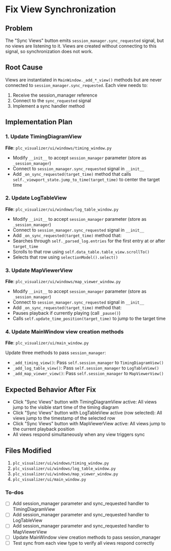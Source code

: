 <!-- 45499d27-7988-421e-9ea8-1499c14aa1c0 a503d47d-9e96-4d6d-9cd9-0f85aff1a804 -->
# Fix View Synchronization

## Problem

The "Sync Views" button emits `session_manager.sync_requested` signal, but no views are listening to it. Views are created without connecting to this signal, so synchronization does not work.

## Root Cause

Views are instantiated in `MainWindow._add_*_view()` methods but are never connected to `session_manager.sync_requested`. Each view needs to:

1. Receive the session_manager reference
2. Connect to the `sync_requested` signal
3. Implement a sync handler method

## Implementation Plan

### 1. Update TimingDiagramView

**File**: `plc_visualizer/ui/windows/timing_window.py`

- Modify `__init__` to accept `session_manager` parameter (store as `_session_manager`)
- Connect to `session_manager.sync_requested` signal in `__init__`
- Add `_on_sync_requested(target_time)` method that calls `self._viewport_state.jump_to_time(target_time)` to center the target time

### 2. Update LogTableView

**File**: `plc_visualizer/ui/windows/log_table_window.py`

- Modify `__init__` to accept `session_manager` parameter (store as `_session_manager`)
- Connect to `session_manager.sync_requested` signal in `__init__`
- Add `_on_sync_requested(target_time)` method that:
- Searches through `self._parsed_log.entries` for the first entry at or after `target_time`
- Scrolls to that row using `self.data_table.table_view.scrollTo()`
- Selects that row using `selectionModel().select()`

### 3. Update MapViewerView

**File**: `plc_visualizer/ui/windows/map_viewer_window.py`

- Modify `__init__` to accept `session_manager` parameter (store as `_session_manager`)
- Connect to `session_manager.sync_requested` signal in `__init__`
- Add `_on_sync_requested(target_time)` method that:
- Pauses playback if currently playing (call `_pause()`)
- Calls `self.update_time_position(target_time)` to jump to the target time

### 4. Update MainWindow view creation methods

**File**: `plc_visualizer/ui/main_window.py`

Update three methods to pass `session_manager`:

- `_add_timing_view()`: Pass `self.session_manager` to `TimingDiagramView()`
- `_add_log_table_view()`: Pass `self.session_manager` to `LogTableView()`
- `_add_map_viewer_view()`: Pass `self.session_manager` to `MapViewerView()`

## Expected Behavior After Fix

- Click "Sync Views" button with TimingDiagramView active: All views jump to the visible start time of the timing diagram
- Click "Sync Views" button with LogTableView active (row selected): All views jump to the timestamp of the selected row
- Click "Sync Views" button with MapViewerView active: All views jump to the current playback position
- All views respond simultaneously when any view triggers sync

## Files Modified

1. `plc_visualizer/ui/windows/timing_window.py`
2. `plc_visualizer/ui/windows/log_table_window.py`
3. `plc_visualizer/ui/windows/map_viewer_window.py`
4. `plc_visualizer/ui/main_window.py`

### To-dos

- [ ] Add session_manager parameter and sync_requested handler to TimingDiagramView
- [ ] Add session_manager parameter and sync_requested handler to LogTableView
- [ ] Add session_manager parameter and sync_requested handler to MapViewerView
- [ ] Update MainWindow view creation methods to pass session_manager
- [ ] Test sync from each view type to verify all views respond correctly